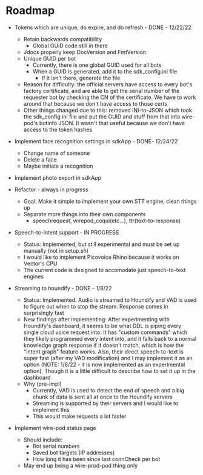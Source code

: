 # Roadmap

-   Tokens which are unique, do expire, and do refresh - DONE - 12/22/22
    -   Retain backwards compatibility
        -   Global GUID code still in there
    -   Jdocs properly keep DocVersion and FmtVersion
    -   Unique GUID per bot
        -   Currently, there is one global GUID used for all bots
        -   When a GUID is generated, add it to the sdk_config.ini file
            -   If it isn't there, generate the file
    -   Reason for difficulty: the official servers have access to every bot's factory certificate, and are able to get the serial number of the requester bot by checking the CN of the certificate. We have to work around that because we don't have access to those certs
    -   Other things changed due to this: removed INI-to-JSON which took the sdk_config.ini file and put the GUID and stuff from that into wire-pod's botinfo JSON. It wasn't that useful because we don't have access to the token hashes

-   Implement face recognition settings in sdkApp - DONE- 12/24/22
    -   Change name of someone
    -   Delete a face
    -   Maybe initiate a recognition

-   Implement photo export in sdkApp

-   Refactor - always in progress
    -   Goal: Make it simple to implement your own STT engine, clean things up
    -   Separate more things into their own components
        -   speechrequest, wirepod_coqui(etc...), ttr(text-to-response)

-   Speech-to-intent support - IN PROGRESS
    -   Status: Implemented, but still experimental and must be set up manually (not in setup.sh)
    -	I would like to implement Picovoice Rhino because it works on Vector's CPU
    -	The current code is designed to accomodate just speech-to-text engines

-   Streaming to houndify - DONE - 1/8/22
    -   Status: Implemented. Audio is streamed to Houndify and VAD is used to figure out when to stop the stream. Response comes in surprisingly fast
    -   New findings after implementing: After experimenting with Houndify's dashboard, it seems to be what DDL is piping every single cloud voice request into. It has "custom commands" which they likely programmed every intent into, and it falls back to a normal knowledge graph response if it doesn't match, which is how the "intent graph" feature works. Also, their direct speech-to-text is super fast (after my VAD modification) and I may implement it as an option (NOTE: 1/8/22 - it is now implemented as an experimental option). Though it is a little difficult to describe how to set it up in the dashboard
    -   Why (pre-impl)
        -	Currently, VAD is used to detect the end of speech and a big chunk of data is sent all at once to the Houndify servers
        -	Streaming is supported by their servers and I would like to implement this
	    -   This would make requests a lot faster

-   Implement wire-pod status page
    -   Should include:
        -   Bot serial numbers
        -   Saved bot targets (IP addresses)
        -   How long it has been since last connCheck per bot
    -   May end up being a wire-prod-pod thing only
